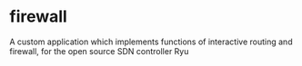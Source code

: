 # firewall
A custom application which implements functions of interactive routing and firewall, for the open source SDN controller Ryu
